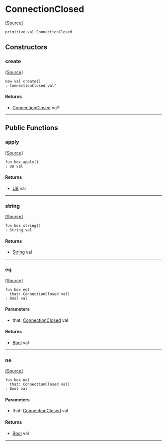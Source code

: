 # ConnectionClosed
<span class="source-link">[[Source]](src/mqtt-primitives/errorCodes.md#L-0-28)</span>
```pony
primitive val ConnectionClosed
```

## Constructors

### create
<span class="source-link">[[Source]](src/mqtt-primitives/errorCodes.md#L-0-28)</span>


```pony
new val create()
: ConnectionClosed val^
```

#### Returns

* [ConnectionClosed](mqtt-primitives-ConnectionClosed.md) val^

---

## Public Functions

### apply
<span class="source-link">[[Source]](src/mqtt-primitives/errorCodes.md#L-0-28)</span>


```pony
fun box apply()
: U8 val
```

#### Returns

* [U8](builtin-U8.md) val

---

### string
<span class="source-link">[[Source]](src/mqtt-primitives/errorCodes.md#L-0-28)</span>


```pony
fun box string()
: String val
```

#### Returns

* [String](builtin-String.md) val

---

### eq
<span class="source-link">[[Source]](src/mqtt-primitives/errorCodes.md#L-0-28)</span>


```pony
fun box eq(
  that: ConnectionClosed val)
: Bool val
```
#### Parameters

*   that: [ConnectionClosed](mqtt-primitives-ConnectionClosed.md) val

#### Returns

* [Bool](builtin-Bool.md) val

---

### ne
<span class="source-link">[[Source]](src/mqtt-primitives/errorCodes.md#L-0-28)</span>


```pony
fun box ne(
  that: ConnectionClosed val)
: Bool val
```
#### Parameters

*   that: [ConnectionClosed](mqtt-primitives-ConnectionClosed.md) val

#### Returns

* [Bool](builtin-Bool.md) val

---

